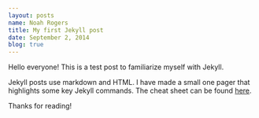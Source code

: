 ```yaml
---
layout: posts
name: Noah Rogers
title: My first Jekyll post
date: September 2, 2014
blog: true
---
```

Hello everyone! This is a test post to familiarize myself with Jekyll.

Jekyll posts use markdown and HTML. I have made a small one pager that highlights some key Jekyll commands. The cheat sheet can be found [here](/projects/Jekyll/index.html).

Thanks for reading!

